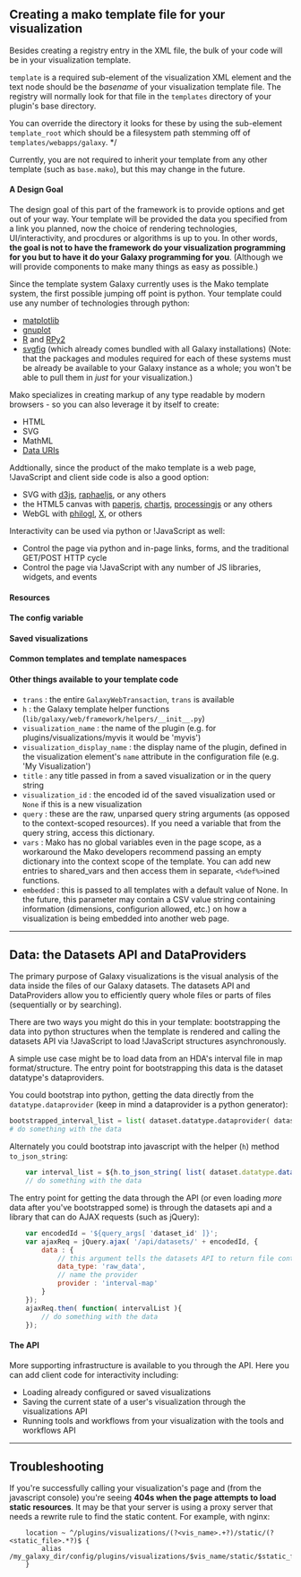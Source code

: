 ## Creating a mako template file for your visualization
Besides creating a registry entry in the XML file, the bulk of your code will be in your visualization template.

`template` is a required sub-element of the visualization XML element and the text node should be the *basename*
of your visualization template file. The registry will normally look for that file in the `templates` directory of
your plugin's base directory.


You can override the directory it looks for these by using the sub-element `template_root` which
should be a filesystem path stemming off of `templates/webapps/galaxy`.
*/

Currently, you are not required to inherit your template from any other template (such as `base.mako`), but this may
change in the future.


#### A Design Goal
The design goal of this part of the framework is to provide options and get out of your way. Your template will be
provided the data you specified from a link you planned, now the choice of rendering technologies, UI/interactivity,
and procdures or algorithms is up to you. In other words, **the goal is not to have the framework do your visualization
programming for you but to have it do your Galaxy programming for you**. (Although we will provide components to
make many things as easy as possible.)

Since the template system Galaxy currently uses is the Mako template system, the first possible jumping off point is
python. Your template could use any number of technologies through python:
* [matplotlib](http://matplotlib.org)
* [gnuplot](http://gnuplot.info)
* [R](http://r-project.org) and [RPy2](http://rpy.sourceforge.net/rpy2.html)
* [svgfig](http://code.google.com/p/svgfig) (which already comes bundled with all Galaxy installations)
(Note: that the packages and modules required for each of these systems must be already be available to your Galaxy
instance as a whole; you won't be able to pull them in *just* for your visualization.)

Mako specializes in creating markup of any type readable by modern browsers - so you can also leverage it by itself to
create:
* HTML
* SVG
* MathML
* [Data URIs](http://en.wikipedia.org/wiki/Data_URI_scheme)

Addtionally, since the product of the mako template is a web page, !JavaScript and client side code is also a good option:
* SVG with [d3js](http://d3js.org), [raphaeljs](http://raphaeljs.com), or any others
* the HTML5 canvas with [paperjs](http://paperjs.org), [chartjs](http://chartjs.org),
  [processingjs](http://processingjs.org) or any others
* WebGL with [philogl](http://senchalabs.org/philogl), [X](http://github.com/xtk/X), or others

Interactivity can be used via python or !JavaScript as well:
* Control the page via python and in-page links, forms, and the traditional GET/POST HTTP cycle
* Control the page via !JavaScript with any number of JS libraries, widgets, and events


#### Resources
#### The config variable
#### Saved visualizations
#### Common templates and template namespaces


#### Other things available to your template code
* `trans` : the entire `GalaxyWebTransaction`, `trans` is available
* `h` : the Galaxy template helper functions (`lib/galaxy/web/framework/helpers/__init__.py`)
* `visualization_name` : the name of the plugin (e.g. for plugins/visualizations/myvis it would be 'myvis')
* `visualization_display_name` : the display name of the plugin, defined in the visualization element's `name`
  attribute in the configuration file (e.g. 'My Visualization')
* `title` : any title passed in from a saved visualization or in the query string
* `visualization_id` : the encoded id of the saved visualization used or `None` if this is a new visualization
* `query` : these are the raw, unparsed query string arguments (as opposed to the context-scoped resources). If you need
  a variable that from the query string, access this dictionary.
* `vars` : Mako has no global variables even in the page scope, as a workaround the Mako developers recommend
  passing an empty dictionary into the context scope of the template. You can add new entries to shared_vars and then
  access them in separate, `<%def%>`ined functions.
* `embedded` : this is passed to all templates with a default value of None. In the future, this parameter may contain
  a CSV value string containing information (dimensions, configurion allowed, etc.) on how a visualization is being
  embedded into another web page.


---
## Data: the Datasets API and DataProviders
The primary purpose of Galaxy visualizations is the visual analysis of the data inside the files of our Galaxy datasets.
The datasets API and DataProviders allow you to efficiently query whole files or parts of files (sequentially or by
searching).

There are two ways you might do this in your template: bootstrapping the data into python structures when the template
is rendered and calling the datasets API via !JavaScript to load !JavaScript structures asynchronously.

A simple use case might be to load data from an HDA's interval file in map format/structure. The entry point for
bootstrapping this data is the dataset datatype's dataproviders.


You could bootstrap into python, getting the data directly from the `datatype.dataprovider` (keep in mind a
dataprovider is a python generator):
```python
bootstrapped_interval_list = list( dataset.datatype.dataprovider( dataset, 'interval-map' ) )
# do something with the data
```


Alternately you could bootstrap into javascript with the helper (`h`) method `to_json_string`:
```javascript
    var interval_list = ${h.to_json_string( list( dataset.datatype.dataprovider( dataset, 'interval-map' ) ) )};
    // do something with the data
```


The entry point for getting the data through the API (or even loading *more* data after you've bootstrapped some) is
through the datasets api and a library that can do AJAX requests (such as jQuery):
```javascript
    var encodedId = '${query_args[ 'dataset_id' ]}';
    var ajaxReq = jQuery.ajax( '/api/datasets/' + encodedId, {
        data : {
            // this argument tells the datasets API to return file contents instead of data about the dataset itself
            data_type: 'raw_data',
            // name the provider
            provider : 'interval-map'
        }
    });
    ajaxReq.then( function( intervalList ){
        // do something with the data
    });
```



#### The API
More supporting infrastructure is available to you through the API. Here you can add client code for interactivity
including:
* Loading already configured or saved visualizations
* Saving the current state of a user's visualization through the visualizations API
* Running tools and workflows from your visualization with the tools and workflows API


---
## Troubleshooting

If you're successfully calling your visualization's page and (from the javascript console) you're seeing **404s when
the page attempts to load static resources**. It may be that your server is using a proxy server that needs a rewrite
rule to find the static content. For example, with nginx:
```nginx
    location ~ ^/plugins/visualizations/(?<vis_name>.+?)/static/(?<static_file>.*?)$ {
        alias /my_galaxy_dir/config/plugins/visualizations/$vis_name/static/$static_file;
    }
```

